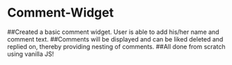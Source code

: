 # Comment-Widget

##Created a basic comment widget. User is able to add his/her name and comment text. 
##Comments will be displayed and can be liked deleted and replied on, thereby providing nesting of comments.
##All done from scratch using vanilla JS! 
